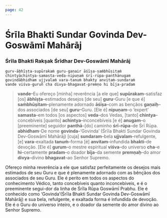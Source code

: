 ```yaml
---
page: 42
---
```


# Śrīla Bhakti Sundar Govinda Dev-Goswāmī Mahārāj

### Śrīla Bhakti Rakṣak Śrīdhar Dev-Goswāmī Mahārāj

    gurv-ābhīṣṭa-supūrakaṁ guru-gaṇair āśīṣa-saṁbhūṣitaṁ
    chintyāchintya-samasta-veda-nipuṇaṁ śrī-rūpa-panthānugam
    govindābhidham ujjvalaṁ vara-tanuṁ bhakty anvitaṁ-sundaraṁ
    vande viśva-guruñ cha divya-bhagavat-premṇo hi bīja-pradam

> **vande**–Eu ofereço [minha] reverência [a ele que] **supūrakam**–satisfaz [os] **ābhīṣṭa**–estimados desejos [de seu] **guru**–Guru [e que é] **saṁbhūṣitam**–plenamente adornado **āśīṣa**–com as bençãos **gaṇaiḥ**–dos associados [de seu] **guru**–Guru. [Ele é] **nipuṇam**–o ‘expert’ **samasta**–em todos [os aspectos] **veda**–dos Vedas, [tanto] **chintya**–concebíveis [quanto] **achintya**–inconcebíveis [e é] **anugam**–o [preeminente] seguidor **panthā**–[do] caminho **śrī-rūpa**–de Śrī Rūpa. **abhidham**–De nome **govinda**–‘Govinda’ (Śrīla Bhakti Sundar Govinda Dev-Goswāmī Mahārāj) [cuja] **sundaram**–bela **ujjvalam**–refulgente, [e] **vara**–exaltada **tanuṁ**–forma [é] **anvitam**–infundida **bhakti**–de devoção. [Ele é] **gurum**–o mestre espiritual **viśva**–do universo **cha**–e **hi**–certamente **pradam**–o doador **bīja**–da semente **premṇaḥ**–do amor **divya**–divino **bhagavat**–ao Senhor Supremo.

Ofereço minha reverência a ele que satisfaz perfeitamente os desejos mais estimados de seu Guru e que é plenamente adornado com as bênçãos dos associados de seu Guru. Ele é perito em todos os aspectos do conhecimento Védico, tanto concebíveis quanto inconcebíveis, e é o preeminente segui-dor da linha de Śrīla Rūpa Goswāmī Prabhu. Ele é conhecido como ‘Govinda’(Śrīla Bhakti Sundar Govinda Dev-Goswāmī Mahārāj) e sua bela, refulgente, e exaltada forma é infundida de devoção. Ele é o Guru do universo inteiro, e o doador da semente do amor divino ao Senhor Supremo.

